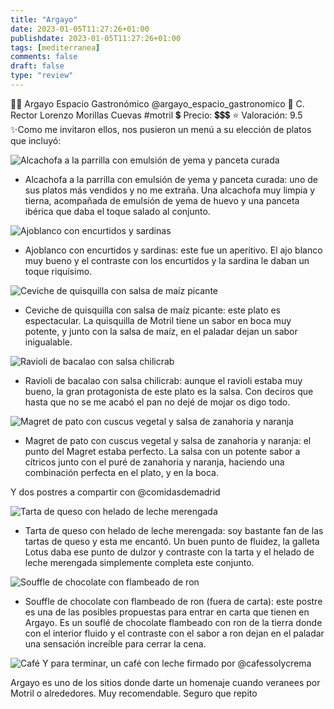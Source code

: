 ```yaml
---
title: "Argayo"
date: 2023-01-05T11:27:26+01:00
publishdate: 2023-01-05T11:27:26+01:00
tags: [mediterranea]
comments: false
draft: false
type: "review"
---
```


👨‍🍳 Argayo Espacio Gastronómico @argayo_espacio_gastronomico 
📍 C. Rector Lorenzo Morillas Cuevas #motril
💲 Precio: 💲💲💲
⭐️ Valoración: 9.5
✨Como me invitaron ellos, nos pusieron un menú a su elección de platos que incluyó:

![Alcachofa a la parrilla con emulsión de yema y panceta curada](Images/alcachofa.webp)
- Alcachofa a la parrilla con emulsión de yema y panceta curada: uno de sus platos más vendidos y no me extraña. Una alcachofa muy limpia y tierna, acompañada de emulsión de yema de huevo y una panceta ibérica que daba el toque salado al conjunto.

![Ajoblanco con encurtidos y sardinas](Images/ajoblanco.webp)
- Ajoblanco con encurtidos y sardinas: este fue un aperitivo. El ajo blanco muy bueno y el contraste con los encurtidos y la sardina le daban un toque riquísimo.

![Ceviche de quisquilla con salsa de maíz picante](Images/tartar.webp)
- Ceviche de quisquilla con salsa de maíz picante: este plato es espectacular. La quisquilla de Motril tiene un sabor en boca muy potente, y junto con la salsa de maíz, en el paladar dejan un sabor inigualable.

![Ravioli de bacalao con salsa chilicrab](Images/ravioli.webp)
- Ravioli de bacalao con salsa chilicrab: aunque el ravioli estaba muy bueno, la gran protagonista de este plato es la salsa. Con deciros que hasta que no se me acabó el pan no dejé de mojar os digo todo.

![Magret de pato con cuscus vegetal y salsa de zanahoria y naranja](Images/magret.webp)
- Magret de pato con cuscus vegetal y salsa de zanahoria y naranja: el punto del Magret estaba perfecto. La salsa con un potente sabor a cítricos junto con el puré de zanahoria y naranja, haciendo una combinación perfecta en el plato, y en la boca.

Y dos postres a compartir con @comidasdemadrid 

![Tarta de queso con helado de leche merengada](Images/tartadequeso.webp)
- Tarta de queso con helado de leche merengada: soy bastante fan de las tartas de queso y esta me encantó. Un buen punto de fluidez, la galleta Lotus daba ese punto de dulzor y contraste con la tarta y el helado de leche merengada simplemente completa este conjunto.

![Souffle de chocolate con flambeado de ron](Images/souffle.webp)
- Souffle de chocolate con flambeado de ron (fuera de carta): este postre es una de las posibles propuestas para entrar en carta que tienen en Argayo. Es un souflé de chocolate flambeado con ron de la tierra donde con el interior fluido y el contraste con el sabor a ron dejan en el paladar una sensación increíble para cerrar la cena.

![Café](Images/cafe.webp)
Y para terminar, un café con leche firmado por @cafessolycrema 

Argayo es uno de los sitios donde darte un homenaje cuando veranees por Motril o alrededores. Muy recomendable. Seguro que repito
